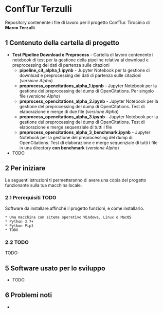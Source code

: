 # ConfTur Terzulli
Repository contenente i file di lavoro per il progetto ConfTur. Tirocinio di **Marco Terzulli**.

## 1 Contenuto della cartella di progetto
 * **Test Pipeline Download e Preprocess** - Cartella di lavoro contenente i notebook di test per la gestione della pipeline relativa al download e preprocessing dei dati di partenza sulle citazioni
	*  **pipeline_cit_alpha_1.ipynb** - Jupyter Notebook per la gestione di download e preprocessing dei dati di partenza sulle citazioni (*versione Alpha*)
	*  **preprocess_opencitations_alpha_1.ipynb** - Jupyter Notebook per la gestione del preprocessing del dump di OpenCitations. Per singolo file (*versione Alpha*)
	*  **preprocess_opencitations_alpha_2.ipynb** - Jupyter Notebook per la gestione del preprocessing del dump di OpenCitations. Test di elaborazione e merge di due file (*versione Alpha*)
	*  **preprocess_opencitations_alpha_3.ipynb** - Jupyter Notebook per la gestione del preprocessing del dump di OpenCitations. Test di elaborazione e merge sequenziale di tutti i file 
	*  **preprocess_opencitations_alpha_3_benchmark.ipynb** - Jupyter Notebook per la gestione del preprocessing del dump di OpenCitations. Test di elaborazione e merge sequenziale di tutti i file in una directory **con benchmark** (*versione Alpha*)
 * TODO
 
 
## 2 Per iniziare

Le seguenti istruzioni ti permetteranno di avere una copia del progetto funzionante sulla tua macchina locale.

### 2.1 Prerequisiti TODO

Software da installare affinché il progetto funzioni, e come installarlo.

```
* Una macchina con sitema operativo Windows, Linux o MacOS
* Python 3.7+
* Python Pip3
* TODO
```

### 2.2 TODO

TODO: <br />



## 5 Software usato per lo sviluppo
* TODO

## 6 Problemi noti

* 
